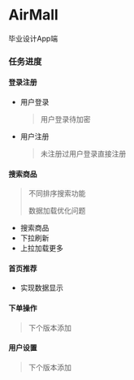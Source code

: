 # AirMall
毕业设计App端

### 任务进度

#### 登录注册

- 用户登录

  > 用户登录待加密

- 用户注册

  > 未注册过用户登录直接注册

#### 搜索商品

> 不同排序搜索功能
>
> 数据加载优化问题

- 搜索商品
- 下拉刷新
- 上拉加载更多

#### 首页推荐

- 实现数据显示

#### 下单操作

> 下个版本添加

#### 用户设置

> 下个版本添加